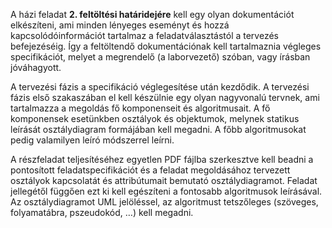 A házi feladat **2. feltöltési határidejére** kell egy olyan dokumentációt elkészíteni, ami minden lényeges eseményt és hozzá kapcsolódóinformációt tartalmaz a feladatválasztástól a tervezés befejezéséig. 
Így a feltöltendő dokumentációnak kell tartalmaznia végleges specifikációt, melyet a megrendelő (a laborvezető) szóban, vagy írásban jóváhagyott.

A tervezési fázis a specifikáció véglegesítése után kezdődik. A tervezési fázis első szakaszában el kell készülnie egy olyan nagyvonalú tervnek, ami tartalmazza a megoldás fő komponenseit és algoritmusait.
A fő komponensek esetünkben osztályok és objektumok, melynek statikus leírását osztálydiagram formájában kell megadni. A főbb algoritmusokat pedig valamilyen leíró módszerrel leírni. 

A részfeladat teljesítéséhez egyetlen PDF fájlba szerkesztve kell beadni a pontosított feladatspecifikációt és a feladat megoldásához tervezett osztályok kapcsolatát és attribútumait bemutató osztálydiagramot. 
Feladat jellegétől függően ezt ki kell egészíteni a fontosabb algoritmusok leírásával. 
Az osztálydiagramot UML jelöléssel, az algoritmust tetszőleges (szöveges, folyamatábra, pszeudokód, …) kell megadni.
